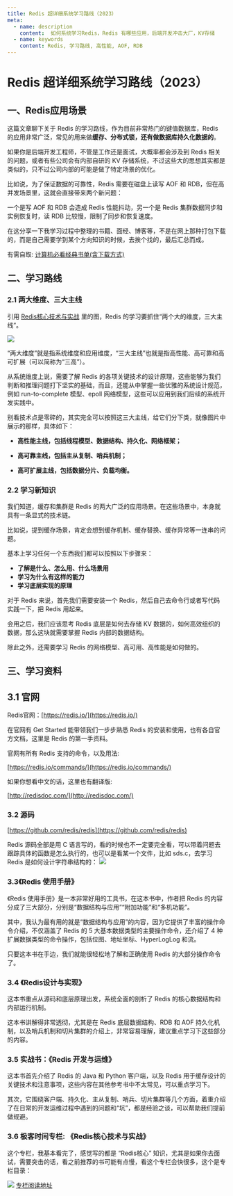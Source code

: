 ```yaml
---
title: Redis 超详细系统学习路线（2023）
meta:
  - name: description
    content:  如何系统学习Redis，Redis 有哪些应用，后端开发冲击大厂，KV存储
  - name: keywords
    content: Redis, 学习路线, 高性能, AOF, RDB
---
```


# Redis 超详细系统学习路线（2023）

## 一、Redis应用场景

这篇文章聊下关于 Redis 的学习路线，作为目前非常热门的键值数据库，Redis 的应用非常广泛，常见的用来做**缓存、分布式锁，还有做数据库持久化数据的**。

如果你是后端开发工程师，不管是工作还是面试，大概率都会涉及到 Redis 相关的问题，或者有些公司会有内部自研的 KV 存储系统，不过这些大的思想其实都是类似的，只不过公司内部的可能是做了特定场景的优化。

比如说，为了保证数据的可靠性，Redis 需要在磁盘上读写 AOF 和 RDB，但在高并发场景里，这就会直接带来两个新问题：

一个是写 AOF 和 RDB 会造成 Redis 性能抖动，另一个是 Redis 集群数据同步和实例恢复时，读 RDB 比较慢，限制了同步和恢复速度。

在这分享一下我学习过程中整理的书籍、面经、博客等，不是在网上那种打包下载的，而是自己需要学到某个方向知识的时候，去挨个找的，最后汇总而成。

有需自取: [计算机必看经典书单(含下载方式)](/resource/pdf.html)

## 二、学习路线

### 2.1 两大维度、三大主线

引用 [Redis核心技术与实战](http://gk.link/a/11ZGR) 里的图，Redis 的学习要抓住“两个大的维度，三大主线”。

![](https://cdn.how2cs.cn/csguide/053731.jpg)

“两大维度”就是指系统维度和应用维度，“三大主线”也就是指高性能、高可靠和高可扩展（可以简称为“三高”）。

从系统维度上说，需要了解 Redis 的各项关键技术的设计原理，这些能够为我们判断和推理问题打下坚实的基础，而且，还能从中掌握一些优雅的系统设计规范，例如 run-to-complete 模型、epoll 网络模型，这些可以应用到我们后续的系统开发实践中。

别看技术点是零碎的，其实完全可以按照这三大主线，给它们分下类，就像图片中展示的那样，具体如下：

- **高性能主线，包括线程模型、数据结构、持久化、网络框架；**

- **高可靠主线，包括主从复制、哨兵机制；**

- **高可扩展主线，包括数据分片、负载均衡。**

### 2.2 学习新知识

我们知道，缓存和集群是 Redis 的两大广泛的应用场景。在这些场景中，本身就具有一条显式的技术链。

比如说，提到缓存场景，肯定会想到缓存机制、缓存替换、缓存异常等一连串的问题。

基本上学习任何一个东西我们都可以按照以下步骤来：

* **了解是什么、怎么用、什么场景用**
* **学习为什么有这样的能力**
* **学习底层实现的原理**

对于 Redis 来说，首先我们需要安装一个 Redis，然后自己去命令行或者写代码实践一下，把 Redis 用起来。

会用之后，我们应该思考 Redis 底层是如何去存储 KV 数据的，如何高效组织的数据，那么这块就需要掌握 Redis 内部的数据结构。

除此之外，还需要学习 Redis 的网络模型、高可用、高性能是如何做的。

## 三、学习资料

## 3.1 官网

Redis官网：[https://redis.io/](https://redis.io/)

在官网有 Get Started 能带领我们一步步熟悉 Redis 的安装和使用，也有各自官方文档，这里是 Redis 的第一手资料。

官网有所有 Redis 支持的命令，以及用法:

[https://redis.io/commands/](https://redis.io/commands/)

如果你想看中文的话，这里也有翻译版:

[http://redisdoc.com/](http://redisdoc.com/)

### 3.2 源码

[https://github.com/redis/redis](https://github.com/redis/redis)

Redis 源码全部是用 C 语言写的，看的时候也不一定要完全看，可以带着问题去跟踪具体的函数是怎么执行的，也可以是看某一个文件，比如 sds.c，去学习 Redis 是如何设计字符串结构的：
![](https://cdn.how2cs.cn/csguide/092737.png)

### 3.3《Redis 使用手册》

《Redis 使用手册》是一本非常好用的工具书，在这本书中，作者把 Redis 的内容分成了三大部分，分别是“数据结构与应用”“附加功能”和“多机功能”。

其中，我认为最有用的就是“数据结构与应用”的内容，因为它提供了丰富的操作命令介绍，不仅涵盖了 Redis 的 5 大基本数据类型的主要操作命令，还介绍了 4 种扩展数据类型的命令操作，包括位图、地址坐标、HyperLogLog 和流。

只要这本书在手边，我们就能很轻松地了解和正确使用 Redis 的大部分操作命令了。

### 3.4 《Redis设计与实现》
这本书重点从源码和底层原理出发，系统全面的剖析了 Redis 的核心数据结构和内部运行机制。

这本书讲解得非常透彻，尤其是在 Redis 底层数据结构、RDB 和 AOF 持久化机制，以及哨兵机制和切片集群的介绍上，非常容易理解，建议重点学习下这些部分的内容。

### 3.5 实战书：《Redis 开发与运维》
这本书首先介绍了 Redis 的 Java 和 Python 客户端，以及 Redis 用于缓存设计的关键技术和注意事项，这些内容在其他参考书中不太常见，可以重点学习下。

其次，它围绕客户端、持久化、主从复制、哨兵、切片集群等几个方面，着重介绍了在日常的开发运维过程中遇到的问题和“坑”，都是经验之谈，可以帮助我们提前做规避。

### 3.6 极客时间专栏: 《Redis核心技术与实战》
这个专栏，我基本看完了，感觉写的都是 “Redis核心” 知识，尤其是如果你去面试，需要突击的话，看之前推荐的书可能有点慢，看这个专栏会快很多，这个是专栏目录：

![](https://cdn.how2cs.cn/csguide/094431.png)
[专栏阅读地址](http://gk.link/a/11ZGR)




